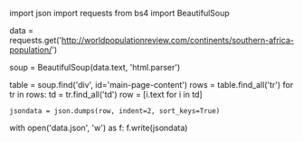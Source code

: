 
import json
import requests
from bs4 import BeautifulSoup

data = requests.get('http://worldpopulationreview.com/continents/southern-africa-population/')


soup = BeautifulSoup(data.text, 'html.parser')

table = soup.find('div', id='main-page-content')
rows = table.find_all('tr')
for tr in rows:
    td = tr.find_all('td')
    row = [i.text for i in td]
      
    
    jsondata = json.dumps(row, indent=2, sort_keys=True)
with open('data.json', 'w') as f:
   f.write(jsondata)
